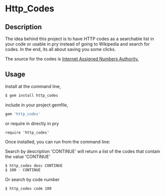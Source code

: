 # Http_Codes

## Description
The idea behind this project is to have HTTP codes as a searchable list in your code or usable in pry
instead of going to Wikipedia and search for codes. In the end, its all about saving you some clicks.

The source for the codes is [Internet Assigned Numbers Authority.](http://www.iana.org/assignments/http-status-codes/http-status-codes-1.csv)

## Usage
Install at the command line,
```sh
$ gem install http_codes
```
include in your project gemfile,
```ruby
gem 'http_codes'
```
or require in directly in pry
```pry
require 'http_codes'
```
Once installed, you can run from the command line:

Search by description 'CONTINUE' will return a list of the codes that contain the value 'CONTINUE'
```sh
$ http_codes desc CONTINUE
$ 100 - CONTINUE
```
Or search by code number
```sh
$ http_codes code 100
```
